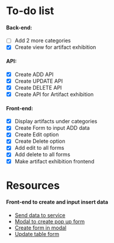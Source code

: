 # To-do list

#### Back-end:
- [ ] Add 2 more categories
- [x] Create view for artifact exhibition

#### API:
- [x] Create ADD API
- [x] Create UPDATE API
- [x] Create DELETE API
- [x] Create API for Artifact exhibition

#### Front-end:
- [x] Display artifacts under categories
- [x] Create Form to input ADD data
- [x] Create Edit option
- [x] Create Delete option
- [x] Add edit to all forms
- [x] Add delete to all forms
- [x] Make artifact exhibition frontend

# Resources

#### Front-end to create and input insert data
- [Send data to service](https://www.youtube.com/watch?v=Wr5urqswiko)
- [Modal to create pop up form](https://www.youtube.com/watch?v=L8CF_k4jWBo)
- [Create form in modal](https://www.youtube.com/watch?v=xA1WweBHC6M)
- [Update table form](https://www.youtube.com/watch?v=y6m14CmQmF8)